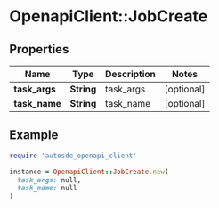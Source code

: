 # OpenapiClient::JobCreate

## Properties

| Name | Type | Description | Notes |
| ---- | ---- | ----------- | ----- |
| **task_args** | **String** | task_args | [optional] |
| **task_name** | **String** | task_name | [optional] |

## Example

```ruby
require 'autosde_openapi_client'

instance = OpenapiClient::JobCreate.new(
  task_args: null,
  task_name: null
)
```

